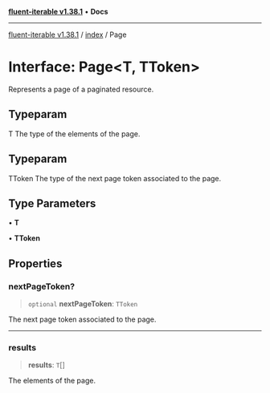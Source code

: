 [**fluent-iterable v1.38.1**](../../README.md) • **Docs**

***

[fluent-iterable v1.38.1](../../README.md) / [index](../README.md) / Page

# Interface: Page\<T, TToken\>

Represents a page of a paginated resource.

## Typeparam

T The type of the elements of the page.

## Typeparam

TToken The type of the next page token associated to the page.

## Type Parameters

• **T**

• **TToken**

## Properties

### nextPageToken?

> `optional` **nextPageToken**: `TToken`

The next page token associated to the page.

***

### results

> **results**: `T`[]

The elements of the page.
